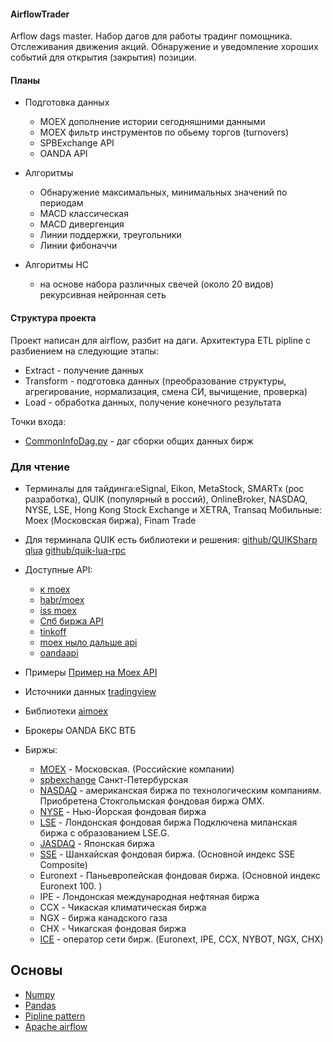 #### AirflowTrader

Arflow dags master. Набор дагов для работы традинг помощника. 
Отслеживания движения акций. Обнаружение и уведомление хороших событий для открытия (закрытия)
позиции.

#### Планы
 
 - Подготовка данных
   * MOEX дополнение истории сегодняшними данными 
   * MOEX фильтр инструментов по обьему торгов (turnovers)
   * SPBExchange API
   * OANDA API 
   
 - Алгоритмы
   * Обнаружение максимальных, минимальных значений по периодам 
   * MACD классическая 
   * MACD дивергенция 
   * Линии поддержки, треугольники
   * Линии фибоначчи 
  
 - Алгоритмы НС
   * на основе набора различных свечей (около 20 видов) рекурсивная нейронная сеть
  
  


#### Структура проекта

Проект написан для airflow, разбит на даги. 
Архитектура ETL pipline с разбиением на следующие этапы:
  - Extract - получение данных
  - Transform - подготовка данных (преобразование структуры, агрегирование, нормализация, смена СИ, вычищение, проверка)
  - Load - обработка данных, получение конечного результата


Точки входа:
  - [CommonInfoDag.py](TraderDailyDag.py) - даг сборки общих данных бирж


### Для чтение

- Терминалы для тайдинга:eSignal, Eikon, MetaStock, SMARTx (рос разработка), QUIK (популярный в россий), OnlineBroker,
  NASDAQ, NYSE, LSE, Hong Kong Stock Exchange и XETRA, Transaq Мобильные: Moex (Московская биржа), Finam Trade

- Для терминала QUIK есть библиотеки и решения:
  [github/QUIKSharp](https://github.com/finsight/QUIKSharp)
  [qlua](https://pypi.org/project/qlua/)
  [github/quik-lua-rpc](https://github.com/Enfernuz/quik-lua-rpc)

- Доступные API:
    - [к moex](https://www.moex.com/a2193)
    - [habr/moex](https://habr.com/ru/post/486716/)
    - [iss moex](https://iss.moex.com/iss/reference/)
    - [Спб биржа API](https://spbexchange.ru/ru/otc_market/repository/api/)
    - [tinkoff](https://tinkoffcreditsystems.github.io/invest-openapi/)
    - [moex ныло дальше api](http://ftp.micex.ru/pub/ClientsAPI)
    - [oandaapi](https://developer.oanda.com/rest-live-v20/instrument-ep/)
  
  

- Примеры
  [Пример на Moex API](https://habr.com/ru/post/343688/)


- Источники данных
  [tradingview](https://ru.tradingview.com/)

- Библиотеки
  [aimoex](https://wlm1ke.github.io/aiomoex)

- Брокеры OANDA БКС ВТБ


- Биржы:
    - [MOEX](https://www.moex.com/) - Московская. (Российские компании)
    - [spbexchange](https://spbexchange.ru/) Санкт-Петербурская
    - [NASDAQ](https://www.nasdaq.com) - американская биржа по технологическим компаниям. Приобретена Стокгольмская
      фондовая биржа OMX.
    - [NYSE](https://www.nyse.com) - Нью-Йорская фондовая биржа
    - [LSE]() - Лондонская фондовая биржа Подключена миланская биржа с образованием LSE.G.
    - [JASDAQ]() - Японская биржа
    - [SSE](http://www.sse.com.cn/) - Шанхайская фондовая биржа. (Основной индекс SSE Composite)
    - Euronext - Паньевропейская фондовая биржа. (Основной индекс Euronext 100. )
    - IPE - Лондонская международная нефтяная биржа
    - CCX - Чикаская климатическая биржа
    - NGX - биржа канадского газа
    - CHX - Чикагская фондовая биржа
    - [ICE](https://www.intercontinentalexchange.com) - оператор сети бирж. (Euronext, IPE, CCX, NYBOT, NGX, CHX)

## Основы

- [Numpy](https://pythonworld.ru/numpy/1.html)
- [Pandas](https://pythonru.com/tag/pandas)
- [Pipline pattern](https://khashtamov.com/ru/data-pipeline-luigi-python/)
- [Apache airflow](https://habr.com/ru/company/mailru/blog/339392/)

    

   